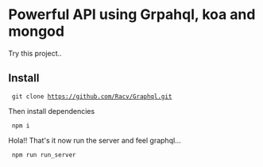 # Powerful API using Grpahql, koa and mongod

Try this project..

## Install

<code> git clone https://github.com/Racv/Graphql.git </code>

Then install dependencies

<code> npm i </code>

Hola!! That's it now run the server and feel graphql...

<code> npm run run_server </code>
